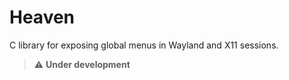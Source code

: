 # Heaven
C library for exposing global menus in Wayland and X11 sessions.

> :warning: **Under development**
